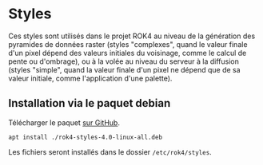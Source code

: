 # Styles

Ces styles sont utilisés dans le projet ROK4 au niveau de la génération des pyramides de données raster (styles "complexes", quand le valeur finale d'un pixel dépend des valeurs initiales du voisinage, comme le calcul de pente ou d'ombrage), ou à la volée au niveau du serveur à la diffusion (styles "simple", quand la valeur finale d'un pixel ne dépend que de sa valeur initiale, comme l'application d'une palette).

## Installation via le paquet debian

Télécharger le paquet [sur GitHub](https://github.com/rok4/styles/releases/).

```
apt install ./rok4-styles-4.0-linux-all.deb
```

Les fichiers seront installés dans le dossier `/etc/rok4/styles`.
